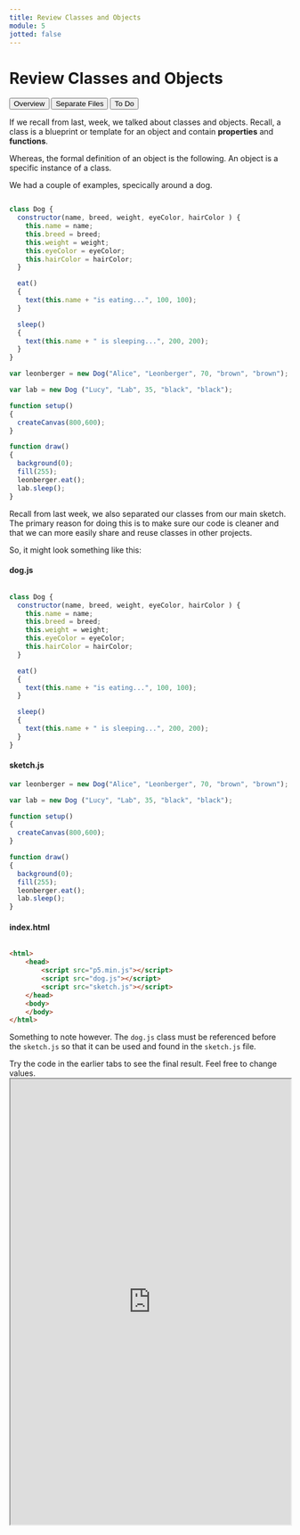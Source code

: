 ```yaml
---
title: Review Classes and Objects
module: 5
jotted: false
---
```


# Review Classes and Objects

<div class="tab">
  <button class="tablinks active" onclick="openTab(event, 'Overview')">Overview</button>
  <button class="tablinks" onclick="openTab(event, 'Separate')">Separate Files</button>
  <button class="tablinks" onclick="openTab(event, 'ToDo')">To Do</button>
 
</div>

<div id="Overview" class="tabcontent" style="display:block"  >
<div class="tabhtml" markdown="1">

If we recall from last, week, we talked about classes and objects.  Recall, a class is a blueprint or template for an object and contain **properties** and **functions**.  

Whereas, the formal definition of an object is the following. An object is a specific instance of a class.

We had a couple of examples, specically around a dog.

```js

class Dog {
  constructor(name, breed, weight, eyeColor, hairColor ) {
    this.name = name;
    this.breed = breed;
    this.weight = weight;
    this.eyeColor = eyeColor;
    this.hairColor = hairColor;
  }

  eat()
  {
    text(this.name + "is eating...", 100, 100);
  }

  sleep()
  {
    text(this.name + " is sleeping...", 200, 200);
  }
}

var leonberger = new Dog("Alice", "Leonberger", 70, "brown", "brown");

var lab = new Dog ("Lucy", "Lab", 35, "black", "black");

function setup()
{
  createCanvas(800,600);
}

function draw()
{
  background(0);
  fill(255);
  leonberger.eat();
  lab.sleep();
}

```

</div>
</div>

<div id="Separate" class="tabcontent">
<div class="tabhtml" markdown="1">

Recall from last week, we also separated our classes from our main sketch.  The primary reason for doing this is to make sure our code is cleaner and that we can more easily share and reuse classes in other projects.

So, it might look something like this:

#### dog.js

```js

class Dog {
  constructor(name, breed, weight, eyeColor, hairColor ) {
    this.name = name;
    this.breed = breed;
    this.weight = weight;
    this.eyeColor = eyeColor;
    this.hairColor = hairColor;
  }

  eat()
  {
    text(this.name + "is eating...", 100, 100);
  }

  sleep()
  {
    text(this.name + " is sleeping...", 200, 200);
  }
}
```

#### sketch.js

```js
var leonberger = new Dog("Alice", "Leonberger", 70, "brown", "brown");

var lab = new Dog ("Lucy", "Lab", 35, "black", "black");

function setup()
{
  createCanvas(800,600);
}

function draw()
{
  background(0);
  fill(255);
  leonberger.eat();
  lab.sleep();
}
```

#### index.html

```html

<html>
    <head>
        <script src="p5.min.js"></script>
        <script src="dog.js"></script>
        <script src="sketch.js"></script>
    </head>
    <body>
    </body>
</html>

```

Something to note however.  The `dog.js` class must be referenced before the `sketch.js` so that it can be used and found in the `sketch.js` file.


</div>
</div>

<div id="ToDo" class="tabcontent">
<div class="tabhtml" markdown="1">
Try the code in the earlier tabs to see the final result. Feel free to change values.

<iframe src="https://editor.p5js.org/" width="100%" height="800px"></iframe>
</div>
</div>
